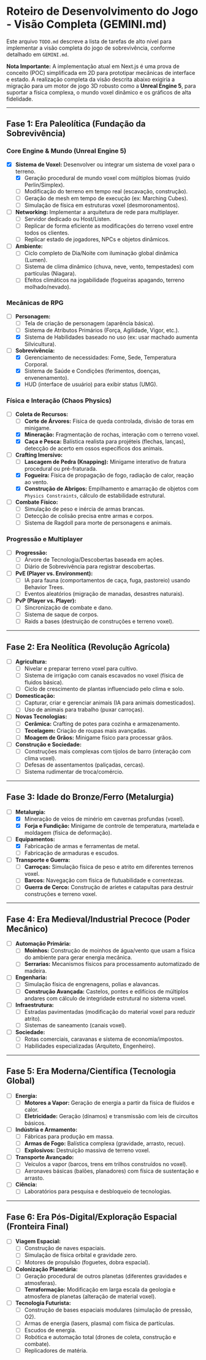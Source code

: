 
# Roteiro de Desenvolvimento do Jogo - Visão Completa (GEMINI.md)

Este arquivo `TODO.md` descreve a lista de tarefas de alto nível para implementar a visão completa do jogo de sobrevivência, conforme detalhado em `GEMINI.md`.

**Nota Importante:** A implementação atual em Next.js é uma prova de conceito (POC) simplificada em 2D para prototipar mecânicas de interface e estado. A realização completa da visão descrita abaixo exigiria a migração para um motor de jogo 3D robusto como a **Unreal Engine 5**, para suportar a física complexa, o mundo voxel dinâmico e os gráficos de alta fidelidade.

---

## Fase 1: Era Paleolítica (Fundação da Sobrevivência)

### Core Engine & Mundo (Unreal Engine 5)
- [x] **Sistema de Voxel:** Desenvolver ou integrar um sistema de voxel para o terreno.
  - [x] Geração procedural de mundo voxel com múltiplos biomas (ruído Perlin/Simplex).
  - [ ] Modificação do terreno em tempo real (escavação, construção).
  - [ ] Geração de mesh em tempo de execução (ex: Marching Cubes).
  - [ ] Simulação de física em estruturas voxel (desmoronamentos).
- [ ] **Networking:** Implementar a arquitetura de rede para multiplayer.
  - [ ] Servidor dedicado ou Host/Listen.
  - [ ] Replicar de forma eficiente as modificações do terreno voxel entre todos os clientes.
  - [ ] Replicar estado de jogadores, NPCs e objetos dinâmicos.
- [ ] **Ambiente:**
  - [ ] Ciclo completo de Dia/Noite com iluminação global dinâmica (Lumen).
  - [ ] Sistema de clima dinâmico (chuva, neve, vento, tempestades) com partículas (Niagara).
  - [ ] Efeitos climáticos na jogabilidade (fogueiras apagando, terreno molhado/nevado).

### Mecânicas de RPG
- [ ] **Personagem:**
  - [ ] Tela de criação de personagem (aparência básica).
  - [ ] Sistema de Atributos Primários (Força, Agilidade, Vigor, etc.).
  - [x] Sistema de Habilidades baseado no uso (ex: usar machado aumenta Silvicultura).
- [ ] **Sobrevivência:**
  - [x] Gerenciamento de necessidades: Fome, Sede, Temperatura Corporal.
  - [x] Sistema de Saúde e Condições (ferimentos, doenças, envenenamento).
  - [x] HUD (interface de usuário) para exibir status (UMG).

### Física e Interação (Chaos Physics)
- [ ] **Coleta de Recursos:**
  - [ ] **Corte de Árvores:** Física de queda controlada, divisão de toras em minigame.
  - [x] **Mineração:** Fragmentação de rochas, interação com o terreno voxel.
  - [x] **Caça e Pesca:** Balística realista para projéteis (flechas, lanças), detecção de acerto em ossos específicos dos animais.
- [ ] **Crafting Imersivo:**
  - [ ] **Lascagem de Pedra (Knapping):** Minigame interativo de fratura procedural ou pré-fraturada.
  - [x] **Fogueira:** Física de propagação de fogo, radiação de calor, reação ao vento.
  - [x] **Construção de Abrigos:** Empilhamento e amarração de objetos com `Physics Constraints`, cálculo de estabilidade estrutural.
- [ ] **Combate Físico:**
  - [ ] Simulação de peso e inércia de armas brancas.
  - [ ] Detecção de colisão precisa entre armas e corpos.
  - [ ] Sistema de Ragdoll para morte de personagens e animais.

### Progressão e Multiplayer
- [ ] **Progressão:**
  - [ ] Árvore de Tecnologia/Descobertas baseada em ações.
  - [ ] Diário de Sobrevivência para registrar descobertas.
- [ ] **PvE (Player vs. Environment):**
  - [ ] IA para fauna (comportamentos de caça, fuga, pastoreio) usando Behavior Trees.
  - [ ] Eventos aleatórios (migração de manadas, desastres naturais).
- [ ] **PvP (Player vs. Player):**
  - [ ] Sincronização de combate e dano.
  - [ ] Sistema de saque de corpos.
  - [ ] Raids a bases (destruição de construções e terreno voxel).

---

## Fase 2: Era Neolítica (Revolução Agrícola)

- [ ] **Agricultura:**
  - [ ] Nivelar e preparar terreno voxel para cultivo.
  - [ ] Sistema de irrigação com canais escavados no voxel (física de fluidos básica).
  - [ ] Ciclo de crescimento de plantas influenciado pelo clima e solo.
- [ ] **Domesticação:**
  - [ ] Capturar, criar e gerenciar animais (IA para animais domesticados).
  - [ ] Uso de animais para trabalho (puxar carroças).
- [ ] **Novas Tecnologias:**
  - [ ] **Cerâmica:** Crafting de potes para cozinha e armazenamento.
  - [ ] **Tecelagem:** Criação de roupas mais avançadas.
  - [ ] **Moagem de Grãos:** Minigame físico para processar grãos.
- [ ] **Construção e Sociedade:**
  - [ ] Construções mais complexas com tijolos de barro (interação com clima voxel).
  - [ ] Defesas de assentamentos (paliçadas, cercas).
  - [ ] Sistema rudimentar de troca/comércio.

---

## Fase 3: Idade do Bronze/Ferro (Metalurgia)

- [ ] **Metalurgia:**
  - [x] Mineração de veios de minério em cavernas profundas (voxel).
  - [x] **Forja e Fundição:** Minigame de controle de temperatura, martelada e moldagem (física de deformação).
- [ ] **Equipamentos:**
  - [x] Fabricação de armas e ferramentas de metal.
  - [ ] Fabricação de armaduras e escudos.
- [ ] **Transporte e Guerra:**
  - [ ] **Carroças:** Simulação física de peso e atrito em diferentes terrenos voxel.
  - [ ] **Barcos:** Navegação com física de flutuabilidade e correntezas.
  - [ ] **Guerra de Cerco:** Construção de aríetes e catapultas para destruir construções e terreno voxel.

---

## Fase 4: Era Medieval/Industrial Precoce (Poder Mecânico)

- [ ] **Automação Primária:**
  - [ ] **Moinhos:** Construção de moinhos de água/vento que usam a física do ambiente para gerar energia mecânica.
  - [ ] **Serrarias:** Mecanismos físicos para processamento automatizado de madeira.
- [ ] **Engenharia:**
  - [ ] Simulação física de engrenagens, polias e alavancas.
  - [ ] **Construção Avançada:** Castelos, pontes e edifícios de múltiplos andares com cálculo de integridade estrutural no sistema voxel.
- [ ] **Infraestrutura:**
  - [ ] Estradas pavimentadas (modificação do material voxel para reduzir atrito).
  - [ ] Sistemas de saneamento (canais voxel).
- [ ] **Sociedade:**
  - [ ] Rotas comerciais, caravanas e sistema de economia/impostos.
  - [ ] Habilidades especializadas (Arquiteto, Engenheiro).

---

## Fase 5: Era Moderna/Científica (Tecnologia Global)

- [ ] **Energia:**
  - [ ] **Motores a Vapor:** Geração de energia a partir da física de fluidos e calor.
  - [ ] **Eletricidade:** Geração (dínamos) e transmissão com leis de circuitos básicos.
- [ ] **Indústria e Armamento:**
  - [ ] Fábricas para produção em massa.
  - [ ] **Armas de Fogo:** Balística complexa (gravidade, arrasto, recuo).
  - [ ] **Explosivos:** Destruição massiva de terreno voxel.
- [ ] **Transporte Avançado:**
  - [ ] Veículos a vapor (barcos, trens em trilhos construídos no voxel).
  - [ ] Aeronaves básicas (balões, planadores) com física de sustentação e arrasto.
- [ ] **Ciência:**
  - [ ] Laboratórios para pesquisa e desbloqueio de tecnologias.

---

## Fase 6: Era Pós-Digital/Exploração Espacial (Fronteira Final)

- [ ] **Viagem Espacial:**
  - [ ] Construção de naves espaciais.
  - [ ] Simulação de física orbital e gravidade zero.
  - [ ] Motores de propulsão (foguetes, dobra espacial).
- [ ] **Colonização Planetária:**
  - [ ] Geração procedural de outros planetas (diferentes gravidades e atmosferas).
  - [ ] **Terraformação:** Modificação em larga escala da geologia e atmosfera de planetas (alteração de material voxel).
- [ ] **Tecnologia Futurista:**
  - [ ] Construção de bases espaciais modulares (simulação de pressão, O2).
  - [ ] Armas de energia (lasers, plasma) com física de partículas.
  - [ ] Escudos de energia.
  - [ ] Robótica e automação total (drones de coleta, construção e combate).
  - [ ] Replicadores de matéria.
